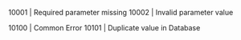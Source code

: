 10001 | Required parameter missing
10002 | Invalid parameter value

10100 | Common Error
10101 | Duplicate value in Database